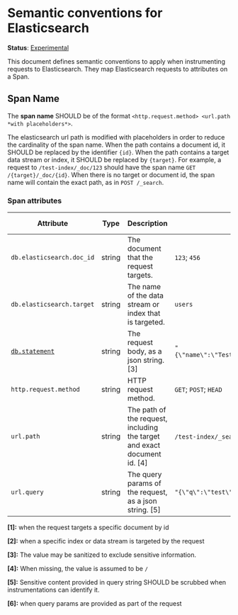 # Semantic conventions for Elasticsearch

**Status**: [Experimental](../../../document-status.md)

This document defines semantic conventions to apply when instrumenting requests to Elasticsearch. They map Elasticsearch
requests to attributes on a Span.

## Span Name

The **span name** SHOULD be of the format `<http.request.method> <url.path *with placeholders*>`.

The elasticsearch url path is modified with placeholders in order to reduce the cardinality of the span name. When the
path contains a document id, it SHOULD be replaced by the identifier `{id}`. When the path contains a target data stream
or index, it SHOULD be replaced by `{target}`.
For example, a request to `/test-index/_doc/123` should have the span name `GET /{target}/_doc/{id}`.
When there is no target or document id, the span name will contain the exact path, as in `POST /_search`.

### Span attributes

<!-- semconv db.elasticsearch -->
| Attribute  | Type | Description  | Examples  | Requirement Level |
|---|---|---|---|---|
| `db.elasticsearch.doc_id` | string | The document that the request targets. | `123`; `456` | Conditionally Required: [1] |
| `db.elasticsearch.target` | string | The name of the data stream or index that is targeted. | `users` | Conditionally Required: [2] |
| [`db.statement`](../database.md) | string | The request body, as a json string. [3] | `"{\"name\":\"TestUser\",\"password\":\"top_secret\"}"` | Conditionally Required: when there is a request body |
| `http.request.method` | string | HTTP request method. | `GET`; `POST`; `HEAD` | Required |
| `url.path` | string | The path of the request, including the target and exact document id. [4] | `/test-index/_search`; `/test-index/_doc/123` | Required |
| `url.query` | string | The query params of the request, as a json string. [5] | `"{\"q\":\"test\"}", "{\"refresh\":true}"` | Conditionally Required: [6] |

**[1]:** when the request targets a specific document by id

**[2]:** when a specific index or data stream is targeted by the request

**[3]:** The value may be sanitized to exclude sensitive information.

**[4]:** When missing, the value is assumed to be `/`

**[5]:** Sensitive content provided in query string SHOULD be scrubbed when instrumentations can identify it.

**[6]:** when query params are provided as part of the request
<!-- endsemconv -->
